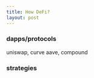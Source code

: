 ```yaml
---
title: How DeFi?
layout: post
---
```




### dapps/protocols

uniswap, curve
aave, compound

### strategies
